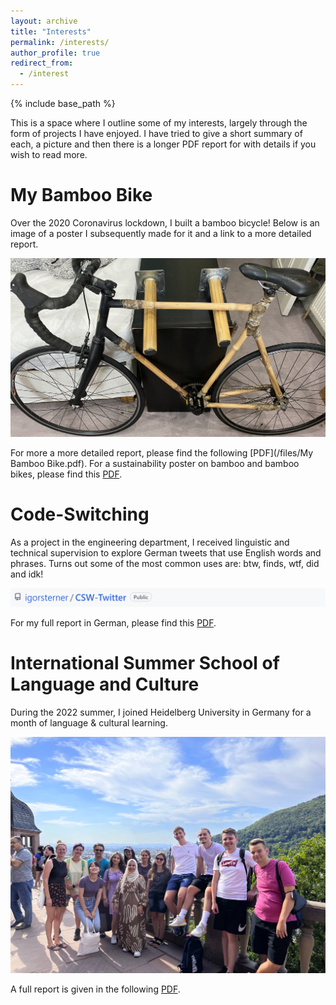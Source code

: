 ```yaml
---
layout: archive
title: "Interests"
permalink: /interests/
author_profile: true
redirect_from:
  - /interest
---
```

  
{% include base_path %}

This is a space where I outline some of my interests, largely through the form of projects I have enjoyed. I have tried to give a short summary of each, a picture and then there is a longer PDF report for with details if you wish to read more.

My Bamboo Bike
======

Over the 2020 Coronavirus lockdown, I built a bamboo bicycle! Below is an image of a poster I subsequently made for it and a link to a more detailed report.

![image](/images/bamboo.jpg)

For more a more detailed report, please find the following [PDF](/files/My Bamboo Bike.pdf). For a sustainability poster on bamboo and bamboo bikes, please find this [PDF](/files/bamboobike.pdf).

Code-Switching
======

As a project in the engineering department, I received linguistic and technical supervision to explore German tweets that use English words and phrases. Turns out some of the most common uses are: btw, finds, wtf, did and idk!

![image](/images/csw.jpg)

For my full report in German, please find this [PDF](/files/CSW-report-igor-sterner.pdf).


International Summer School of Language and Culture
======

During the 2022 summer, I joined Heidelberg University in Germany for a month of language & cultural learning.

![image](/images/class.jpg)

 A full report is given in the following [PDF](https://igorsterner.github.io/files/heidelberg.pdf).